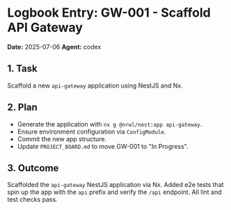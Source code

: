 # Logbook Entry: GW-001 - Scaffold API Gateway

**Date:** 2025-07-06
**Agent:** codex

## 1. Task
Scaffold a new `api-gateway` application using NestJS and Nx.

## 2. Plan
- Generate the application with `nx g @nrwl/nest:app api-gateway`.
- Ensure environment configuration via `ConfigModule`.
- Commit the new app structure.
- Update `PROJECT_BOARD.md` to move GW-001 to "In Progress".

## 3. Outcome
Scaffolded the `api-gateway` NestJS application via Nx. Added e2e tests that spin up the app with the `api` prefix and verify the `/api` endpoint. All lint and test checks pass.
